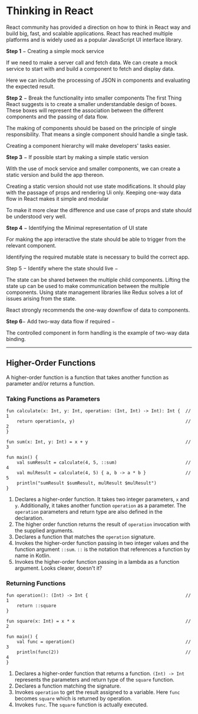 
# Thinking in React

React community has provided a direction on how to think in React way and build big, fast, and scalable applications. React has reached multiple platforms and is widely used as a popular JavaScript UI interface library.

**Step 1** − Creating a simple mock service

If we need to make a server call and fetch data. We can create a mock service to start with and build a component to fetch and display data.

Here we can include the processing of JSON in components and evaluating the expected result.

**Step 2** − Break the functionality into smaller components
 The first Thing React suggests is to create a smaller understandable design of boxes. These boxes will represent the association between the different components and the passing of data flow.

The making of components should be based on the principle of single responsibility. That means a single component should handle a single task.

Creating a component hierarchy will make developers' tasks easier.

**Step 3** − If possible start by making a simple static version

With the use of mock service and smaller components, we can create a static version and build the app thereon.

Creating a static version should not use state modifications. It should play with the passage of props and rendering Ui only. Keeping one-way data flow in React makes it simple and modular

To make it more clear the difference and use case of props and state should be understood very well.

**Step 4** − Identifying the Minimal representation of UI state

For making the app interactive the state should be able to trigger from the relevant component.

Identifying the required mutable state is necessary to build the correct app.

Step 5 − Identify where the state should live −

The state can be shared between the multiple child components. Lifting the state up can be used to make communication between the multiple components. Using state management libraries like Redux solves a lot of issues arising from the state.

React strongly recommends the one-way downflow of data to components.

**Step 6**− Add two-way data flow if required −

The controlled component in form handling is the example of two-way data binding.

---

## Higher-Order Functions

A higher-order function is a function that takes another function as parameter and/or returns a function.

### Taking Functions as Parameters

```
fun calculate(x: Int, y: Int, operation: (Int, Int) -> Int): Int {  // 1
    return operation(x, y)                                          // 2
}
​
fun sum(x: Int, y: Int) = x + y                                     // 3
​
fun main() {
    val sumResult = calculate(4, 5, ::sum)                          // 4
    val mulResult = calculate(4, 5) { a, b -> a * b }               // 5
    println("sumResult $sumResult, mulResult $mulResult")
}
```

1. Declares a higher-order function. It takes two integer parameters, `x` and `y`. Additionally, it takes another function `operation` as a parameter. The `operation` parameters and return type are also defined in the declaration.
2. The higher order function returns the result of `operation` invocation with the supplied arguments.
3. Declares a function that matches the `operation` signature.
4. Invokes the higher-order function passing in two integer values and the function argument `::sum`. `::` is the notation that references a function by name in Kotlin.
5. Invokes the higher-order function passing in a lambda as a function argument. Looks clearer, doesn't it?
  
### Returning Functions

```
fun operation(): (Int) -> Int {                                     // 1
    return ::square
}
​
fun square(x: Int) = x * x                                          // 2
​
fun main() {
    val func = operation()                                          // 3
    println(func(2))                                                // 4
}
```

1. Declares a higher-order function that returns a function. `(Int) -> Int` represents the parameters and return type of the `square` function.
2. Declares a function matching the signature.
3. Invokes `operation` to get the result assigned to a variable. Here `func` becomes `square` which is returned by operation.
4. Invokes `func`. The `square` function is actually executed.

